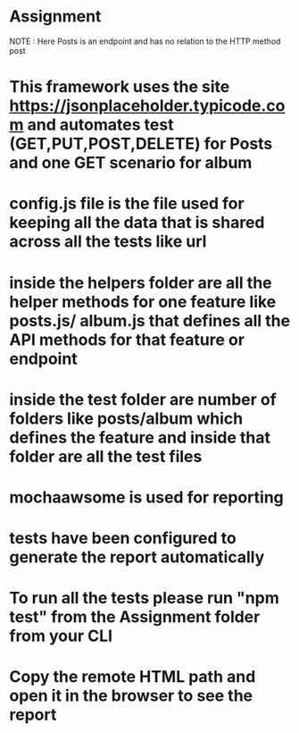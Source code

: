 # Assignment
NOTE : Here Posts is an endpoint and has no relation to the HTTP method post 

# This framework uses the site https://jsonplaceholder.typicode.com and automates test (GET,PUT,POST,DELETE) for Posts and one GET scenario for album
# config.js file is the file used for keeping all the data that is shared across all the tests like url
# inside the helpers folder are all the helper methods for one feature like posts.js/ album.js that defines all the API methods for that feature or endpoint
# inside the test folder are number of folders like posts/album which defines the feature and inside that folder are all the test files 


# mochaawsome  is used for reporting 
# tests have been configured to generate the report automatically
# To run all the tests please run "npm test" from the Assignment folder from your CLI
# Copy the remote HTML path and open it in the browser to see the report

